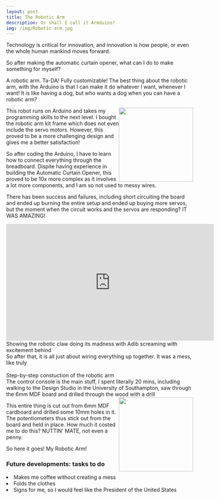 ```yaml
---
layout: post
title: The Robotic Arm
description: Or shall I call it Armduino?
img: /img/Robotic arm.jpg
---
```

Technology is critical for innovation, and innovation is how people, or even the whole human mankind moves forward.  

So after making the automatic curtain opener, what can I do to make something for myself?

A robotic arm. Ta-DA! Fully customizable! The best thing about the robotic arm, with the Arduino is that I can make it do whatever I want, whenever I want! It is like having a dog, but who wants a dog when you can have a robotic arm?
<div class="img row">
<img src="{{ site.baseurl }}/img/Robotic arm.jpg" style="float:right;width:200px;height:200px;" alt="" title="Robotic arm">
</div>
This robot runs on Arduino and takes my programming skills to the next level. I bought the robotic arm kit frame which does not even include the servo motors. However, this proved to be a more challenging design and gives me a better satisfaction!

So after coding the Arduino, I have to learn how to connect everything through the breadboard. Dispite having experience in building the Automatic Curtain Opener, this proved to be 10x more complex as it involves a lot more components, and I am so not used to messy wires.

There has been success and failures, including short circuiting the board and ended up burning the entire setup and ended up buying more servos, but the moment when the circuit works and the servos are responding? IT WAS AMAZING!
<div class="img row">
<div class="centered-thing">
	<iframe width="560" height="315" src="https://www.youtube.com/embed/MU18B2-_OsE" frameborder="0" allowfullscreen></iframe>
</div>
<div class="col three caption">
	Showing the robotic claw doing its madness with Adib screaming with excitement behind
</div>
So after that, it is all just about wiring everything up together. It was a mess, like truly

<div class="img_row">
	<img class="col one" src="{{ site.baseurl }}/img/arm1.jpg" alt="" title="Robotic arm"/>
	<img class="col one" src="{{ site.baseurl }}/img/arm2.jpg" alt="" title="Robotic arm"/>
	<img class="col one" src="{{ site.baseurl }}/img/arm3.jpg" alt="" title="Robotic arm"/>
</div>
<div class="col three caption">
	Step-by-step constuction of the robotic arm
</div>
The control console is the main stuff, I spent literally 20 mins, including walking to the Design Studio in the University of Southampton, saw through the 6mm MDF board and drilled through the wood with a drill
	<img src="{{ site.baseurl }}/img/mdf control.jpg" style="float:right;width:200px;height:200px;" alt="" title="The control ">

This entire thing is cut out from 6mm MDF cardboard and drilled some 10mm holes in it. The potentiometers thus stick out from the board and held in place. How much it costed me to do this? NUTTIN' MATE, not even a penny.

So here it goes! My Robotic Arm!
<div class="img_row">
<h3>Future developments: tasks to do</h3>
<li>Makes me coffee without creating a mess</li>
<li>Folds the clothes</li>
<li>Signs for me, so I would feel like the President of the United States</li>
</div>
